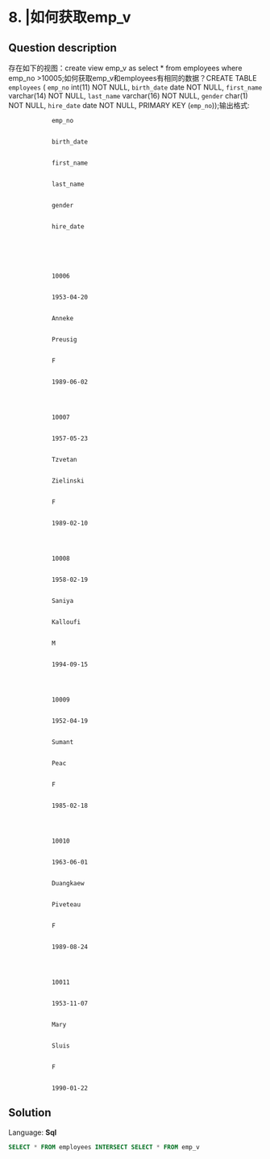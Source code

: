 # 8. |如何获取emp_v

## Question description


存在如下的视图：create view emp_v as
select * from employees where emp_no >10005;如何获取emp_v和employees有相同的数据？CREATE TABLE `employees` (
  `emp_no` int(11) NOT NULL,
  `birth_date` date NOT NULL,
  `first_name` varchar(14) NOT NULL,
  `last_name` varchar(16) NOT NULL,
  `gender` char(1) NOT NULL,
  `hire_date` date NOT NULL,
  PRIMARY KEY (`emp_no`));输出格式:




				emp_no
			

				birth_date
			

				first_name
			

				last_name
			

				gender
			

				hire_date
			





				10006
			

				1953-04-20
			

				Anneke
			

				Preusig
			

				F
			

				1989-06-02
			



				10007
			

				1957-05-23
			

				Tzvetan
			

				Zielinski
			

				F
			

				1989-02-10
			



				10008
			

				1958-02-19
			

				Saniya
			

				Kalloufi
			

				M
			

				1994-09-15
			



				10009
			

				1952-04-19
			

				Sumant
			

				Peac
			

				F
			

				1985-02-18
			



				10010
			

				1963-06-01
			

				Duangkaew
			

				Piveteau
			

				F
			

				1989-08-24
			



				10011
			

				1953-11-07
			

				Mary
			

				Sluis
			

				F
			

				1990-01-22
			





## Solution

Language: **Sql**

```Sql
SELECT * FROM employees INTERSECT SELECT * FROM emp_v
```


